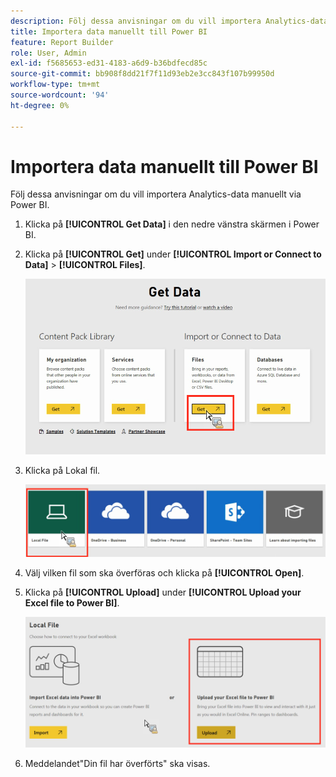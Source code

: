 ```yaml
---
description: Följ dessa anvisningar om du vill importera Analytics-data manuellt via Power BI.
title: Importera data manuellt till Power BI
feature: Report Builder
role: User, Admin
exl-id: f5685653-ed31-4183-a6d9-b36bdfecd85c
source-git-commit: bb908f8dd21f7f11d93eb2e3cc843f107b99950d
workflow-type: tm+mt
source-wordcount: '94'
ht-degree: 0%

---
```


# Importera data manuellt till Power BI

Följ dessa anvisningar om du vill importera Analytics-data manuellt via Power BI.

1. Klicka på **[!UICONTROL Get Data]** i den nedre vänstra skärmen i Power BI.
1. Klicka på **[!UICONTROL Get]** under **[!UICONTROL Import or Connect to Data]** > **[!UICONTROL Files]**.

   ![Klicka på ikonen Hämta under Importera eller Anslut till data.](assets/get-data.png)

1. Klicka på Lokal fil.

   ![Klicka på ikonen Lokal fil.](assets/local-file.png)

1. Välj vilken fil som ska överföras och klicka på **[!UICONTROL Open]**.
1. Klicka på **[!UICONTROL Upload]** under **[!UICONTROL Upload your Excel file to Power BI]**.

   ![Klicka på Överför för att överföra Excel-filen.](assets/upload-excel-file.png)

1. Meddelandet&quot;Din fil har överförts&quot; ska visas.
